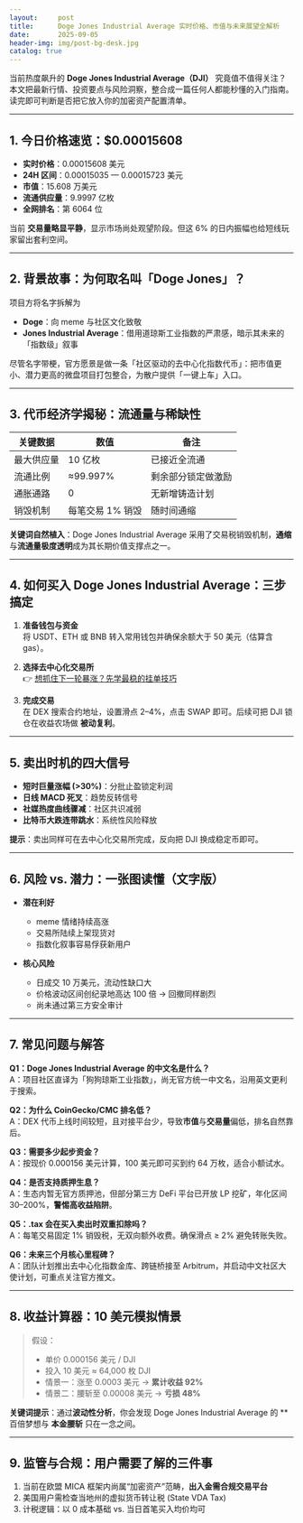 ```yaml
---
layout:     post
title:      Doge Jones Industrial Average 实时价格、市值与未来展望全解析
date:       2025-09-05
header-img: img/post-bg-desk.jpg
catalog: true
---
```


当前热度飙升的 **Doge Jones Industrial Average（DJI）** 究竟值不值得关注？本文把最新行情、投资要点与风险洞察，整合成一篇任何人都能秒懂的入门指南。读完即可判断是否把它放入你的加密资产配置清单。

---

## 1. 今日价格速览：$0.00015608

- **实时价格**：0.00015608 美元  
- **24H 区间**：0.00015035 — 0.00015723 美元  
- **市值**：15.608 万美元  
- **流通供应量**：9.9997 亿枚  
- **全网排名**：第 6064 位  

当前 **交易量略显平静**，显示市场尚处观望阶段。但这 6% 的日内振幅也给短线玩家留出套利空间。

---

## 2. 背景故事：为何取名叫「Doge Jones」？

项目方将名字拆解为  
- **Doge**：向 meme 与社区文化致敬  
- **Jones Industrial Average**：借用道琼斯工业指数的严肃感，暗示其未来的「指数级」叙事  

尽管名字带梗，官方愿景是做一条「社区驱动的去中心化指数代币」：把市值更小、潜力更高的微盘项目打包整合，为散户提供「一键上车」入口。

---

## 3. 代币经济学揭秘：流通量与稀缺性

| 关键数据 | 数值 | 备注 |
|---|---|---|
| 最大供应量 | 10 亿枚 | 已接近全流通 |
| 流通比例 | ≈99.997% | 剩余部分锁定做激励 |
| 通胀通路 | 0 | 无新增铸造计划 |
| 销毁机制 | 每笔交易 1% 销毁 | 随时间通缩 |

**关键词自然植入**：Doge Jones Industrial Average 采用了交易税销毁机制，**通缩**与**流通量极度透明**成为其长期价值支撑点之一。

---

## 4. 如何买入 Doge Jones Industrial Average：三步搞定

1. **准备钱包与资金**  
   将 USDT、ETH 或 BNB 转入常用钱包并确保余额大于 50 美元（估算含 gas）。

2. **选择去中心化交易所**  
   👉 [想抓住下一轮暴涨？先学最稳的挂单技巧](https://okxdog.com/)  

3. **完成交易**  
   在 DEX 搜索合约地址，设置滑点 2–4%，点击 SWAP 即可。后续可把 DJI 锁仓在收益农场做 **被动复利**。

---

## 5. 卖出时机的四大信号

- **短时巨量涨幅 (>30%)**：分批止盈锁定利润  
- **日线 MACD 死叉**：趋势反转信号  
- **社媒热度曲线骤减**：社区共识减弱  
- **比特币大跌连带跳水**：系统性风险释放  

**提示**：卖出同样可在去中心化交易所完成，反向把 DJI 换成稳定币即可。

---

## 6. 风险 vs. 潜力：一张图读懂（文字版）

- **潜在利好**  
  - meme 情绪持续高涨  
  - 交易所陆续上架现货对  
  - 指数化叙事容易俘获新用户  

- **核心风险**  
  - 日成交 10 万美元，流动性缺口大  
  - 价格波动区间创纪录地高达 100 倍 → 回撤同样剧烈  
  - 尚未通过第三方安全审计

---

## 7. 常见问题与解答

**Q1：Doge Jones Industrial Average 的中文名是什么？**  
A：项目社区直译为「狗狗琼斯工业指数」，尚无官方统一中文名，沿用英文更利于搜索。

**Q2：为什么 CoinGecko/CMC 排名低？**  
A：DEX 代币上线时间较短，且对接平台少，导致**市值**与**交易量**偏低，排名自然靠后。

**Q3：需要多少起步资金？**  
A：按现价 0.000156 美元计算，100 美元即可买到约 64 万枚，适合小额试水。

**Q4：是否支持质押生息？**  
A：生态内暂无官方质押池，但部分第三方 DeFi 平台已开放 LP 挖矿，年化区间 30–200%，**警惕高收益陷阱**。

**Q5：.tax 会在买入卖出时双重扣除吗？**  
A：每笔交易固定 1% 销毁税，无双向额外收费。确保滑点 ≥ 2% 避免转账失败。

**Q6：未来三个月核心里程碑？**  
A：团队计划推出去中心化指数金库、跨链桥接至 Arbitrum，并启动中文社区大使计划，可重点关注官方推文。

---

## 8. 收益计算器：10 美元模拟情景

> 假设：  
> - 单价 0.000156 美元 / DJI  
> - 投入 10 美元 ≈ 64,000 枚 DJI  
> - 情景一：涨至 0.0003 美元 → **累计收益 92%**  
> - 情景二：腰斩至 0.00008 美元 → **亏损 48%**  

**关键词提示**：通过**波动性分析**，你会发现 Doge Jones Industrial Average 的 **百倍梦想与 **本金腰斩** 只在一念之间。

---

## 9. 监管与合规：用户需要了解的三件事

1. 当前在欧盟 MICA 框架内尚属“加密资产”范畴，**出入金需合规交易平台**  
2. 美国用户需检查当地州的虚拟货币转让税 (State VDA Tax)  
3. 计税逻辑：以 0 成本基础 vs. 当日首笔买入均价均可